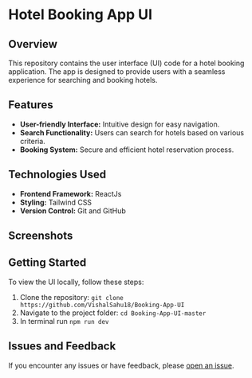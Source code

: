 # Hotel Booking App UI

## Overview
This repository contains the user interface (UI) code for a hotel booking application. The app is designed to provide users with a seamless experience for searching and booking hotels.

## Features
- **User-friendly Interface:** Intuitive design for easy navigation.
- **Search Functionality:** Users can search for hotels based on various criteria.
- **Booking System:** Secure and efficient hotel reservation process.

## Technologies Used
- **Frontend Framework:** ReactJs
- **Styling:** Tailwind CSS
- **Version Control:** Git and GitHub

## Screenshots


## Getting Started
To view the UI locally, follow these steps:
1. Clone the repository: `git clone https://github.com/VishalSahu18/Booking-App-UI`
2. Navigate to the project folder: `cd Booking-App-UI-master`
3. In terminal run `npm run dev`


## Issues and Feedback
If you encounter any issues or have feedback, please [open an issue](https://github.com/VishalSahu18/Booking-App-UI/issues).
